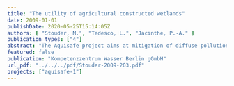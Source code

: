 ```yaml
---
title: "The utility of agricultural constructed wetlands"
date: 2009-01-01
publishDate: 2020-05-25T15:14:05Z
authors: [ "Stouder, M.", "Tedesco, L.", "Jacinthe, P.-A." ]
publication_types: ["4"]
abstract: "The Aquisafe project aims at mitigation of diffuse pollution from agricultural sources to protect surface water resources. The first project phase (2007-2009) focused on the review of available information and preliminary tests regarding (i) most relevant contaminants, (ii) system-analytical tools to assess sources and pathways of diffuse agricultural pollution, (iii) the potential of mitigation zones, such as wetlands or riparian buffers, to reduce diffuse agricultural pollution of surface waters and (iv) experimental setups to simulate mitigation zones under controlled conditions. The present report deals with (iii), providing a review of the potential of constructed wetlands to protect surface waters from diffuse agricultural pollution. Population growth and industrialization have lead to the demise of large majorities of natural wetland systems. Recent research continues to suggest the importance of these often saturated areas in the natural remediation of pollutants in water, as well as being aesthetically pleasing and acting as potential habitat for declining species. The drastic losses in wetland areas, combined with the realization of their importance, have stimulated recent attempts at wetland restoration and even construction of wetlands where they would not have naturally occurred. In terms of substance remediation, constructed wetlands were traditionally used for the treatment of point sources, such as urban or industrial waste water. Recently they have also become increasingly popular for the treatment of diffuse pollution from agriculture and urban storm runoff. Constructed wetlands have been shown to be efficient in the treatment of nutrients, organic matter and heavy metals. Few studies also show their potential against trace organics, such as pesticides and pharmaceutical residues and against pathogens. Retention efficiencies vary significantly among case studies. In agricultural settings the following design criteria should be considered: (i) Water residence time in wetlands is critical. Some studies concerning nutrient removal suggest that a constructed wetland should be about 5 % of the watershed area and assure water residence time of 7 days. (ii) Vegetation is important to slow down flow and increase sedimentation. Regular cutting and removal of plants is controversially discussed, since it may reduce their beneficial effect on wetland hydrology. (iii) Constant redox conditions are important to avoid release of sedimented or adsorbed pollutants. (iv) A combination of constructed wetlands with buffer strips showed very positive results."
featured: false
publication: "Kompetenzzentrum Wasser Berlin gGmbH"
url_pdf: "../../../pdf/Stouder-2009-203.pdf"
projects: ["aquisafe-1"]
---
```



